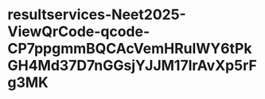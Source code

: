 # resultservices-Neet2025-ViewQrCode-qcode-CP7ppgmmBQCAcVemHRulWY6tPkGH4Md37D7nGGsjYJJM17lrAvXp5rFg3MK